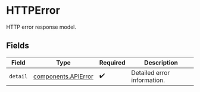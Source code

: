 # HTTPError

HTTP error response model.


## Fields

| Field                                                      | Type                                                       | Required                                                   | Description                                                |
| ---------------------------------------------------------- | ---------------------------------------------------------- | ---------------------------------------------------------- | ---------------------------------------------------------- |
| `detail`                                                   | [components.APIError](../../models/components/apierror.md) | :heavy_check_mark:                                         | Detailed error information.                                |